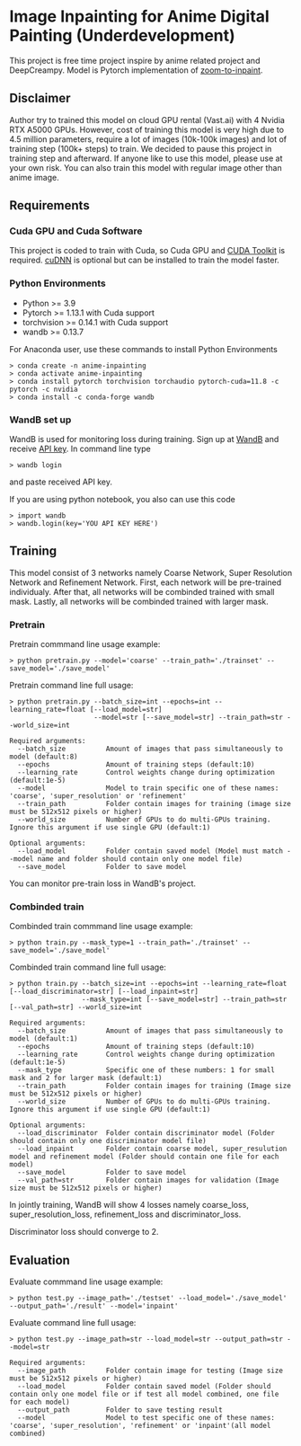 # Image Inpainting for Anime Digital Painting (Underdevelopment)

This project is free time project inspire by anime related project and DeepCreampy. Model is Pytorch implementation of [zoom-to-inpaint](https://github.com/google/zoom-to-inpaint).

## Disclaimer

Author try to trained this model on cloud GPU rental (Vast.ai) with 4 Nvidia RTX A5000 GPUs. However, cost of training this model is very high due to 4.5 million parameters, require a lot of images (10k-100k images) and lot of training step (100k+ steps) to train. We decided to pause this project in training step and afterward. If anyone like to use this model, please use at your own risk. You can also train this model with regular image other than anime image.

## Requirements

### Cuda GPU and Cuda Software

This project is coded to train with Cuda, so Cuda GPU and [CUDA Toolkit](https://developer.nvidia.com/cuda-toolkit) is required. [cuDNN](https://developer.nvidia.com/cudnn) is optional but can be installed to train the model faster.

### Python Environments

* Python >= 3.9
* Pytorch >= 1.13.1 with Cuda support
* torchvision >= 0.14.1 with Cuda support
* wandb >= 0.13.7

For Anaconda user, use these commands to install Python Environments

```
> conda create -n anime-inpainting
> conda activate anime-inpainting
> conda install pytorch torchvision torchaudio pytorch-cuda=11.8 -c pytorch -c nvidia
> conda install -c conda-forge wandb
```

### WandB set up

WandB is used for monitoring loss during training. Sign up at [WandB](https://wandb.ai/site) and receive [API key](https://wandb.ai/authorize). In command line type

```
> wandb login
```

and paste received API key.

If you are using python notebook, you also can use this code

```
> import wandb
> wandb.login(key='YOU API KEY HERE')
```

## Training

This model consist of 3 networks namely Coarse Network, Super Resolution Network and Refinement Network. First, each network will be pre-trained individualy. After that, all networks will be combinded trained with small mask. Lastly, all networks will be combinded trained with larger mask.

### Pretrain

Pretrain commmand line usage example:

```
> python pretrain.py --model='coarse' --train_path='./trainset' --save_model='./save_model'
```

Pretrain command line full usage:

```
> python pretrain.py --batch_size=int --epochs=int --learning_rate=float [--load_model=str]
                     --model=str [--save_model=str] --train_path=str --world_size=int

Required arguments:
  --batch_size          Amount of images that pass simultaneously to model (default:8)
  --epochs              Amount of training steps (default:10)
  --learning_rate       Control weights change during optimization (default:1e-5)
  --model               Model to train specific one of these names: 'coarse', 'super_resolution' or 'refinement'
  --train_path          Folder contain images for training (image size must be 512x512 pixels or higher)
  --world_size          Number of GPUs to do multi-GPUs training. Ignore this argument if use single GPU (default:1)

Optional arguments:
  --load_model          Folder contain saved model (Model must match --model name and folder should contain only one model file)
  --save_model          Folder to save model
```

You can monitor pre-train loss in WandB's project.

### Combinded train

Combinded train commmand line usage example:

```
> python train.py --mask_type=1 --train_path='./trainset' --save_model='./save_model'
```

Combinded train command line full usage:

```
> python train.py --batch_size=int --epochs=int --learning_rate=float [--load_discriminator=str] [--load_inpaint=str]
                  --mask_type=int [--save_model=str] --train_path=str [--val_path=str] --world_size=int

Required arguments:
  --batch_size          Amount of images that pass simultaneously to model (default:1)
  --epochs              Amount of training steps (default:10)
  --learning_rate       Control weights change during optimization (default:1e-5)
  --mask_type           Specific one of these numbers: 1 for small mask and 2 for larger mask (default:1)
  --train_path          Folder contain images for training (Image size must be 512x512 pixels or higher)
  --world_size          Number of GPUs to do multi-GPUs training. Ignore this argument if use single GPU (default:1)

Optional arguments:
  --load_discriminator  Folder contain discriminator model (Folder should contain only one discriminator model file)
  --load_inpaint        Folder contain coarse model, super_resulution model and refinement model (Folder should contain one file for each model)
  --save_model          Folder to save model
  --val_path=str        Folder contain images for validation (Image size must be 512x512 pixels or higher)
```

In jointly training, WandB will show 4 losses namely coarse_loss, super_resolution_loss, refinement_loss and discriminator_loss.

Discriminator loss should converge to 2.

## Evaluation

Evaluate commmand line usage example:

```
> python test.py --image_path='./testset' --load_model='./save_model' --output_path='./result' --model='inpaint'
```

Evaluate command line full usage:

```
> python test.py --image_path=str --load_model=str --output_path=str --model=str

Required arguments:
  --image_path          Folder contain image for testing (Image size must be 512x512 pixels or higher)
  --load_model          Folder contain saved model (Folder should contain only one model file or if test all model combined, one file for each model)
  --output_path         Folder to save testing result
  --model               Model to test specific one of these names: 'coarse', 'super_resolution', 'refinement' or 'inpaint'(all model combined)
```


